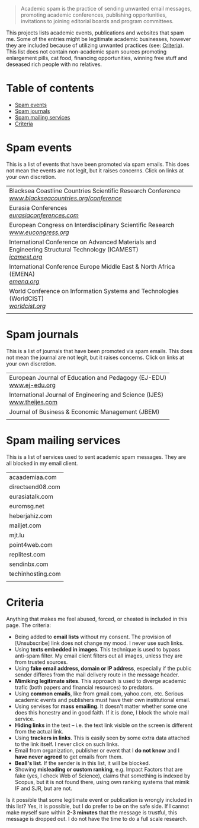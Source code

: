 > Academic spam is the practice of sending unwanted email messages, promoting academic conferences, publishing opportunities, invitations to joining editorial boards and program committees.

This projects lists academic events, publications and websites that spam me. Some of the entries might be legitimate academic businesses, however they are included because of utilizing unwanted practices (see: [Criteria](#criteria)). This list does not contain non-academic spam sources promoting enlargement pills, cat food, financing opportunities, winning free stuff and deseased rich people with no relatives.

# Table of contents

- [Spam events](#spam-events)
- [Spam journals](#spam-journals)
- [Spam mailing services](#spam-mailing-services)
- [Criteria](#criteria)

<!--
## Spam sites

This list contains sites that have sent me academic spam. They are blocked in my email filters. The web sites are extracted from the email headers (the earliest domain in the `Received` element that appears not to be faked).
-->


# Spam events

This is a list of events that have been promoted via spam emails. This does not mean the events are not legit, but it raises concerns. Click on links at your own discretion.

| |
|---|
| Blacksea Coastline Countries Scientific Research Conference <br> *www.blackseacountries.org/conference* |
| Eurasia Conferences <br> *[eurasiaconferences.com](http://eurasiaconferences.com)* |
| European Congress on Interdisciplinary Scientific Research <br> *www.eucongress.org* |
| International Conference on Advanced Materials and Engineering Structural Technology (ICAMEST) <br> *[icamest.org](http://icamest.org)* |
| International Conference Europe Middle East & North Africa (EMENA) <br> *[emena.org](http://emena.org)* |
| World Conference on Information Systems and Technologies (WorldCIST) <br> *[worldcist.org](http://worldcist.org)* |
| |



# Spam journals

This is a list of journals that have been promoted via spam emails. This does not mean the journal are not legit, but it raises concerns. Click on links at your own discretion.

| |
|---|
| European Journal of Education and Pedagogy (EJ-EDU) <br> www.ej-edu.org |
| International Journal of Engineering and Science (IJES) <br> www.theijes.com |
| Journal of Business & Economic Management (JBEM) |
| |



# Spam mailing services

This is a list of services used to sent academic spam messages. They are all blocked in my email client.

| |
|---|
| acaademiaa.com |
| directsend08.com |
| eurasiatalk.com |
| euromsg.net |
| heberjahiz.com |
| mailjet.com |
| mjt.lu |
| point4web.com |
| replitest.com |
| sendinbx.com |
| techinhosting.com |
| |


<!--
## Spam IP addresses

This list contains sites that have sent me academic spam. They are blocked in my email filters. The web sites try to hide their domains, but the IP address or origin is found in the email header.
-->


# Criteria

Anything that makes me feel abused, forced, or cheated is included in this page. The criteria:

- Being added to **email lists** without my consent. The provision of [Unsubscribe] link does not change my mood. I never use such links.
- Using **texts embedded in images**. This technique is used to bypass anti-spam filter. My email client filters out all images, unless they are from trusted sources. 
- Using **fake email address, domain or IP address**, especially if the public sender differes from the mail delivery route in the message header.
- **Mimiking legitimate sites**. This approach is used to diverge academic trafic (both papers and financial resources) to predators.
- Using **common emails**, like from gmail.com, yahoo.com, etc. Serious academic events and publishers must have their own institutional email.
- Using servises for **mass emailing**. It doesn't matter whether some one does this honestry and in good faith. If it is done, I block the whole mail service.
- **Hiding links** in the text &ndash; i.e. the text link visible on the screen is different from the actual link.
- Using **trackers in links**. This is easily seen by some extra data attached to the link itself. I never click on such links. 
- Email from organization, publisher or event that I **do not know** and I **have never agreed** to get emails from them.
- **Beall's list**. If the sender is in this list, it will be blocked.
- Showing **misleading or custom ranking**, e.g. Impact Factors that are fake (yes, I check Web of Science), claims that something is indexed by Scopus, but it is not found there, using own ranking systems that mimik IF and SJR, but are not.

Is it possible that some legitimate event or publication is wrongly included in this list? Yes, it is possible, but I do prefer to be on the safe side. If I cannot make myself sure within **2-3 minutes** that the message is trustful, this message is dropped out. I do not have the time to do a full scale research.
